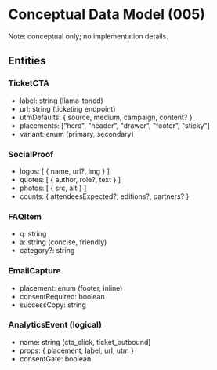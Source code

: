# Conceptual Data Model (005)

Note: conceptual only; no implementation details.

## Entities

### TicketCTA

-   label: string (llama-toned)
-   url: string (ticketing endpoint)
-   utmDefaults: { source, medium, campaign, content? }
-   placements: ["hero", "header", "drawer", "footer", "sticky"]
-   variant: enum (primary, secondary)

### SocialProof

-   logos: [ { name, url?, img } ]
-   quotes: [ { author, role?, text } ]
-   photos: [ { src, alt } ]
-   counts: { attendeesExpected?, editions?, partners? }

### FAQItem

-   q: string
-   a: string (concise, friendly)
-   category?: string

### EmailCapture

-   placement: enum (footer, inline)
-   consentRequired: boolean
-   successCopy: string

### AnalyticsEvent (logical)

-   name: string (cta_click, ticket_outbound)
-   props: { placement, label, url, utm }
-   consentGate: boolean

